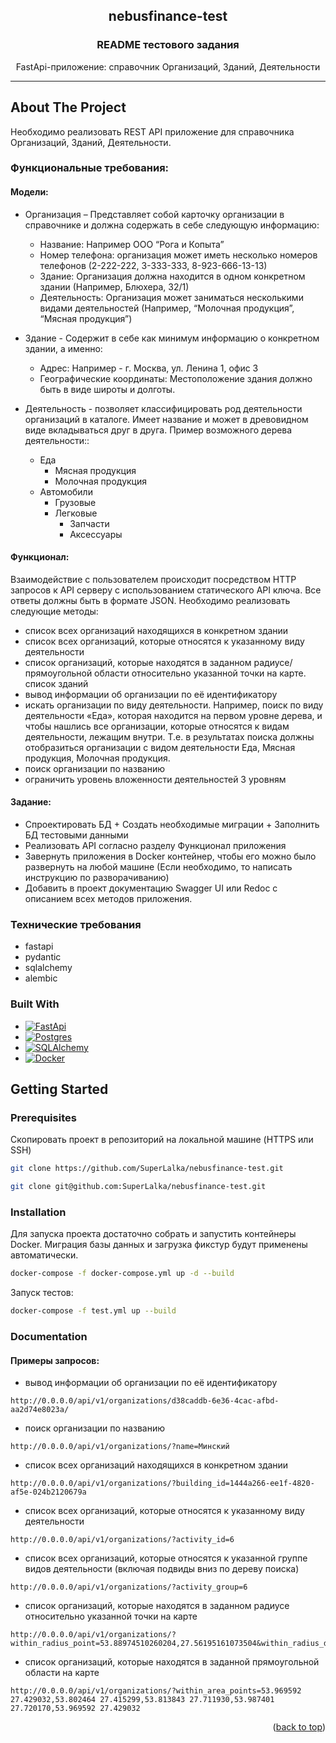 <!-- PROJECT LOGO -->
<div align="center">
  <h2>nebusfinance-test</h2>

  <h3 align="center">README тестового задания</h3>

  <p align="center">
    FastApi-приложение: справочник Организаций, Зданий, Деятельности
  </p>
</div>

<a name="readme-top"></a>

<hr>

<!-- ABOUT THE PROJECT -->
## About The Project

Необходимо реализовать REST API приложение для справочника Организаций, Зданий, Деятельности.

### Функциональные требования:

#### Модели:
* Организация – Представляет собой карточку организации в справочнике и должна содержать в себе следующую информацию:
  - Название: Например ООО “Рога и Копыта”
  - Номер телефона: организация может иметь несколько номеров телефонов (2-222-222, 3-333-333, 8-923-666-13-13)
  - Здание: Организация должна находится в одном конкретном здании (Например, Блюхера, 32/1)
  - Деятельность: Организация может заниматься несколькими видами деятельностей (Например, “Молочная продукция”, “Мясная продукция”)

* Здание - Содержит в себе как минимум информацию о конкретном здании, а именно:
  - Адрес: Например - г. Москва, ул. Ленина 1, офис 3
  - Географические координаты: Местоположение здания должно быть в виде широты и долготы.

* Деятельность - позволяет классифицировать род деятельности организаций в каталоге. Имеет название и может в древовидном виде вкладываться друг в друга. Пример возможного дерева деятельности::
  - Еда
    - Мясная продукция
    - Молочная продукция
  - Автомобили
    - Грузовые
    - Легковые
        - Запчасти
        - Аксессуары

#### Функционал:
Взаимодействие с пользователем происходит посредством HTTP запросов к API серверу с использованием статического API ключа.
Все ответы должны быть в формате JSON. Необходимо реализовать следующие методы:

* список всех организаций находящихся в конкретном здании
* список всех организаций, которые относятся к указанному виду деятельности
* список организаций, которые находятся в заданном радиусе/прямоугольной области относительно указанной точки на карте. список зданий
* вывод информации об организации по её идентификатору 
* искать организации по виду деятельности. Например, поиск по виду деятельности «Еда», которая находится на первом уровне дерева,
и чтобы нашлись все организации, которые относятся к видам деятельности, лежащим внутри.
Т.е. в результатах поиска должны отобразиться организации с видом деятельности Еда, Мясная продукция, Молочная продукция.
* поиск организации по названию
* ограничить уровень вложенности деятельностей 3 уровням

#### Задание:
* Спроектировать БД + Создать необходимые миграции + Заполнить БД тестовыми данными
* Реализовать API согласно разделу Функционал приложения
* Завернуть приложения в Docker контейнер, чтобы его можно было развернуть на любой машине (Если необходимо, то написать инструкцию по разворачиванию)
* Добавить в проект документацию Swagger UI или Redoc с описанием всех методов приложения.
 
### Технические требования
* fastapi
* pydantic
* sqlalchemy
* alembic

### Built With

* [![FastApi][FastApi-badge]][FastApi-url]
* [![Postgres][Postgres-badge]][Postgres-url]
* [![SQLAlchemy][SQLAlchemy-badge]][SQLAlchemy-url]
* [![Docker][Docker-badge]][Docker-url]


<!-- GETTING STARTED -->
## Getting Started

### Prerequisites

Скопировать проект в репозиторий на локальной машине (HTTPS или SSH)
  ```sh
  git clone https://github.com/SuperLalka/nebusfinance-test.git
  ```
  ```sh
  git clone git@github.com:SuperLalka/nebusfinance-test.git
  ```

### Installation

Для запуска проекта достаточно собрать и запустить контейнеры Docker.
Миграция базы данных и загрузка фикстур будут применены автоматически.

```sh
docker-compose -f docker-compose.yml up -d --build
```

Запуск тестов:
```sh
docker-compose -f test.yml up --build
```

### Documentation

#### Примеры запросов:

- вывод информации об организации по её идентификатору
```http request
http://0.0.0.0/api/v1/organizations/d38caddb-6e36-4cac-afbd-aa2d74e8023a/
```

- поиск организации по названию
```http request
http://0.0.0.0/api/v1/organizations/?name=Минский
```

- список всех организаций находящихся в конкретном здании
```http request
http://0.0.0.0/api/v1/organizations/?building_id=1444a266-ee1f-4820-af5e-024b2120679a
```

- список всех организаций, которые относятся к указанному виду деятельности 
```http request
http://0.0.0.0/api/v1/organizations/?activity_id=6
```

- список всех организаций, которые относятся к указанной группе видов деятельности (включая подвиды вниз по дереву поиска)
```http request
http://0.0.0.0/api/v1/organizations/?activity_group=6
```

- список организаций, которые находятся в заданном радиусе относительно указанной точки на карте
```http request
http://0.0.0.0/api/v1/organizations/?within_radius_point=53.88974510260204,27.56195161073504&within_radius_distance=500
```

- список организаций, которые находятся в заданной прямоугольной области на карте
```http request
http://0.0.0.0/api/v1/organizations/?within_area_points=53.969592 27.429032,53.802464 27.415299,53.813843 27.711930,53.987401 27.720170,53.969592 27.429032
```

<p align="right">(<a href="#readme-top">back to top</a>)</p>

<!-- MARKDOWN LINKS & IMAGES -->
<!-- https://www.markdownguide.org/basic-syntax/#reference-style-links -->
[FastApi-badge]: https://img.shields.io/badge/fastapi-%23009688.svg?style=for-the-badge&logo=fastapi&logoColor=white
[FastApi-url]: https://fastapi.tiangolo.com/
[Postgres-badge]: https://img.shields.io/badge/postgresql-%234169E1.svg?style=for-the-badge&logo=postgresql&logoColor=white
[Postgres-url]: https://www.postgresql.org/
[SQLAlchemy-badge]: https://img.shields.io/badge/sqlalchemy-%23D71F00.svg?style=for-the-badge&logo=sqlalchemy&logoColor=white
[SQLAlchemy-url]: https://www.sqlalchemy.org/
[Docker-badge]: https://img.shields.io/badge/docker-%230db7ed.svg?style=for-the-badge&logo=docker&logoColor=white
[Docker-url]: https://www.docker.com/
